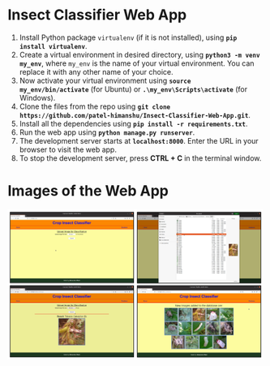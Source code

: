 # Insect Classifier Web App

1. Install Python package `virtualenv` (if it is not installed), using **`pip install virtualenv`**.
1. Create a virtual environment in desired directory, using **`python3 -m venv my_env`**, where `my_env` is the name of your virtual environment. You can replace it with any other name of your choice.
1. Now activate your virtual environment using **`source my_env/bin/activate`** (for Ubuntu) or **`.\my_env\Scripts\activate`** (for Windows).
1. Clone the files from the repo using **`git clone https://github.com/patel-himanshu/Insect-Classifier-Web-App.git`**.
1. Install all the dependencies using **`pip install -r requirements.txt`**.
1. Run the web app using **`python manage.py runserver`**.
1. The development server starts at **`localhost:8000`**. Enter the URL in your browser to visit the web app.
1. To stop the development server, press **CTRL + C** in the terminal window.

# Images of the Web App

![](images/Web_App.png)
